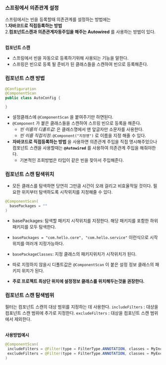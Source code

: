 ### 스프링에서 의존관계 설정
스프링에서는 빈을 등록할때 의존관계를 설정하는 방법에는 <br>1.**자바코드로 직접등록하는 방법** <br>2.**컴포넌트스캔과 의존관계자동주입을 해주는 Autowired** 를 사용하는 방법이 있다.

<br>**컴포넌트 스캔**
- 스프링에서 빈을 자동으로 등록하기위해 사용되는 기능을 말한다.
- 스프링은 빈으로 등록 될 준비가 된 클래스들을 스캔하여 빈으로 등록해준다.
### 컴포넌트 스캔 방법
```java
@Configuration
@ComponentScan
public class AutoConfig {

}
```
- 설정클래스에 `@ComponentScan` 을 붙여주기만 하면된다.
- `@Component` 가 붙은 클래스들을 스캔하여 스프링 빈으로 등록을 해준다.
  - *빈 이름의 디폴트값*: 은 클래스명에서 맨 앞글자만 소문자를 사용한다.
  - *빈 이름 직접지정*: `@Component("지정명")` 로 이름을 지정 해줄 수 있다. 
- **자바코드로 직접등록하는 방법** 을 사용하면 의존관계 주입을 직접 명시해주었으나 컴포넌트 스캔을 사용할때는 **`@Autowired`** 를 사용하여 의존관계 주입을 해줘야한다.
  - 기본적인 조회방법은 타입이 같은 빈을 찾아서 주입해준다.
 
### 컴포넌트 스캔 탐색위치
- 모든 클래스를 탐색하면 당연히 그만큼 시간이 오래 걸리고 비효율적일 것이다. 필요한 위치부터 탐색하도록 시작위치를 지정해줄 수 있다.
```java
@ComponentScan(
  basePackages = ""
)
```
- basePackages: 탐색할 패키지 시작위치를 지정한다. 해당 패키지를 포함한 하위 패키지를 모두 탐색한다.
- `basePackages = "com.hello.core", "com.hello.service"` 이런식으로 시작 위치를 여러개 지정가능하다.
- `basePackageClasses`: 지정 클래스의 패키지위치가 시작위치가 된다.
- 따로 지정하지 않을시 디폴트값은 `@ComponentScan` 이 붙은 설정 정보 클래스의 패키지 위치가 된다.

- **주로 프로젝트 최상단 위치에 설정정보 클래스를 위치해두는것을 권장한다.**

### 컴포넌트 스캔 탐색범위
필터는 컴포넌트 스캔의 대상 범위를 지정하는 데 사용한다.
`includeFilters` : 대상을 컴포넌트 스캔 범위에 추가로 지정한다.
`excludeFilters` : 대상을 컴포넌트 스캔 범위에서 제외한다.

<br> **사용방법예시**
```java
@ComponentScan(
 includeFilters = @Filter(type = FilterType.ANNOTATION, classes = MyIncludeComponent.class),
 excludeFilters = @Filter(type = FilterType.ANNOTATION, classes = MyExcludeComponent.class)
)
```
